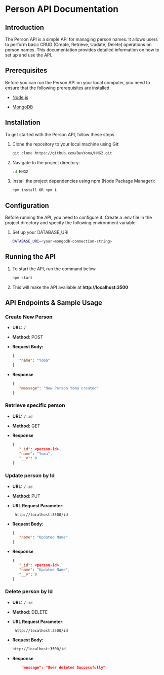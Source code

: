 # Person API Documentation

## Introduction

The Person API is a simple API for managing person names. It allows users to perform basic CRUD (Create, Retrieve, Update, Delete) operations on person names. This documentation provides detailed information on how to set up and use the API.

## Prerequisites

Before you can run the Person API on your local computer, you need to ensure that the following prerequisites are installed:

- [Node.js](https://nodejs.org/)

- [MongoDB](https://www.mongodb.com/)

## Installation

To get started with the Person API, follow these steps:

1. Clone the repository to your local machine using Git:

   ```bash
   git clone https://github.com/DevYoma/HNG2.git

2. Navigate to the project directory:

   ```bash
   cd HNG2

3. Install the project dependencies using npm (Node Package Manager):

   ```bash
   npm install OR npm i 

## Configuration

Before running the API, you need to configure it. Create a .env file in the project directory and specify the following environment variable

1. Set up your DATABASE_URI
   
    ```bash
    DATABASE_URI=<your-mongodb-connection-string> 

## Running the API
1. To start the API, run the command below

   ```bash
   npm start

2. This will make the API available at **http://localhost:3500**


## API Endpoints & Sample Usage
### Create New Person

- **URL:** `/`
- **Method:** POST
- **Request Body:**

   ```json
   {
      "name": "Yoma"
   }
   ```
- **Response**
   ```json
   {
      "message": "New Person Yoma created"
   }
   ```

### Retrieve specific person

- **URL:** `/:id`
- **Method:** GET

- **Response**
   ```json
   {
      "_id": <person-id>,
      "name": "Yoma",
      "__v": 0
   }
   ```

### Update person by Id

- **URL:** `/:id`
- **Method:** PUT
- **URL Request Parameter:**
  ```react
   http://localhost:3500/id
  ```
- **Request Body:**

   ```json
   {
      "name": "Updated Name"
   }
   ```

- **Response**
   ```json
   {
      "_id": <person-id>,
      "name": "Updated Name",
      "__v": 0
   }
   ```

### Delete person by Id

- **URL:** `/:id`
- **Method:** DELETE
- **URL Request Parameter:**
  ```react
   http://localhost:3500/id
  ```
- **Request Body:**

   ```bash
   http://localhost:3500/id
   ```

- **Response**
   ```json
       "message": "User deleted Successfully"
   ```